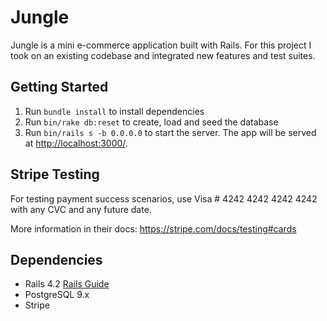 # Jungle

Jungle is a mini e-commerce application built with Rails. For this project I took on an existing codebase and integrated new features and test suites.

## Getting Started

1. Run `bundle install` to install dependencies
4. Run `bin/rake db:reset` to create, load and seed the database
8. Run `bin/rails s -b 0.0.0.0` to start the server. The app will be served at <http://localhost:3000/>.

## Stripe Testing

For testing payment success scenarios, use Visa # 4242 4242 4242 4242 with any CVC and any future date.

More information in their docs: <https://stripe.com/docs/testing#cards>

## Dependencies

* Rails 4.2 [Rails Guide](http://guides.rubyonrails.org/v4.2/)
* PostgreSQL 9.x
* Stripe